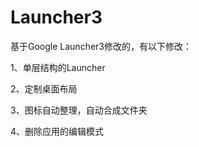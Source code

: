# Launcher3

基于Google Launcher3修改的，有以下修改：

1、单层结构的Launcher

2、定制桌面布局

3、图标自动整理，自动合成文件夹

4、删除应用的编辑模式


